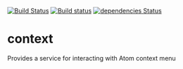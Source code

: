 [![Build Status](https://travis-ci.com/UziTech/context.svg?branch=master)](https://travis-ci.com/UziTech/context)
[![Build status](https://ci.appveyor.com/api/projects/status/al1i62866nj16e6m?svg=true)](https://ci.appveyor.com/project/UziTech/context)
[![dependencies Status](https://david-dm.org/UziTech/context/status.svg)](https://david-dm.org/UziTech/context)

# context

Provides a service for interacting with Atom context menu
